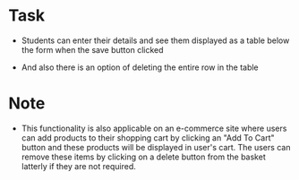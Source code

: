 
# Task

- Students can enter their details and see them displayed as a table below the form when the save button clicked

- And also there is an option of deleting the entire row in the table


# Note

-  This functionality is also applicable on an e-commerce site where users can add products to their shopping cart by clicking an "Add To Cart" button and these products will be displayed in user's cart. The users can remove these items by clicking on a delete button from the basket latterly if they are not required.